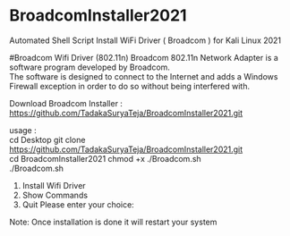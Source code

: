 # BroadcomInstaller2021	
Automated Shell Script Install WiFi  Driver ( Broadcom ) for Kali Linux 2021 

#Broadcom Wifi Driver (802.11n) Broadcom 802.11n Network Adapter is a software program developed by Broadcom.  
The software is designed to connect to the Internet and adds a Windows Firewall exception in order to do so without being interfered with.

Download Broadcom Installer :   
https://github.com/TadakaSuryaTeja/BroadcomInstaller2021.git   

usage :   
cd Desktop  git clone https://github.com/TadakaSuryaTeja/BroadcomInstaller2021.git  
cd BroadcomInstaller2021 
chmod +x ./Broadcom.sh  
./Broadcom.sh

1) Install Wifi Driver
2) Show Commands
3) Quit
Please enter your choice: 

Note: Once installation is done it will restart your system
